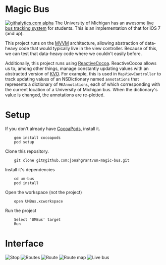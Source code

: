 # Magic Bus
[![githalytics.com alpha](https://cruel-carlota.pagodabox.com/0fe6bae62d6859d30f7f447fb3b2b188 "githalytics.com")](http://githalytics.com/jonahgrant/um-magic-bus)
The University of Michigan has an awesome [live bus tracking system](http://mbus.pts.umich.edu/) for students.  This is an implementation of that for iOS 7 (and up).

This project runs on the [MVVM](http://en.wikipedia.org/wiki/Model_View_ViewModel) architecture, allowing abstraction of data-heavy code that would typically live in the view controller.  Because of this, we can test that data-heavy code where we couldn't easily before.

Additionally, this project runs using [ReactiveCocoa](https://github.com/blog/1107-reactivecocoa-for-a-better-world).  ReactiveCocoa allows us to, among other things, manage constantly updating values with an abstracted version of [KVO](https://developer.apple.com/library/Mac/documentation/Cocoa/Conceptual/KeyValueObserving/KeyValueObserving.html).  For example, this is used in ```MapViewController``` to track updating values of an NSDictionary named ```annotations``` that represents a dictionary of ```MKAnnotations```, each of which corresponding with the current location of a University of Michigan bus.  When the dictionary's value is changed, the annotations are re-plotted.

# Setup

If you don't already have [CocoaPods](http://cocoapods.org/), install it.

        gem install cocoapods
        pod setup
        
Clone this repository.

		git clone git@github.com:jonahgrant/um-magic-bus.git

Install it's dependencies
		
		cd um-bus
		pod install

Open the workspace (not the project)
		
		open UMBus.xcworkspace
		
Run the project
		
		Select 'UMBus' target
		Run
		
# Interface
![Stop](https://dl.dropboxusercontent.com/u/2177718/Screen%20Shot%202013-12-15%20at%203.05.34%20PM.png "Stop")
![Routes](https://dl.dropboxusercontent.com/u/2177718/Screen%20Shot%202013-12-15%20at%203.05.38%20PM.png   "Routes")
![Route](https://dl.dropboxusercontent.com/u/2177718/Screen%20Shot%202013-12-15%20at%203.05.41%20PM.png "Route")
![Route map](https://dl.dropboxusercontent.com/u/2177718/Screen%20Shot%202013-12-15%20at%203.05.53%20PM.png "Route map")
![Live bus](https://dl.dropboxusercontent.com/u/2177718/Screen%20Shot%202013-12-15%20at%203.06.02%20PM.png "Live bus")